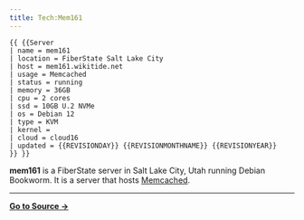 ```yaml
---
title: Tech:Mem161
---
```


```
{{ {{Server
| name = mem161
| location = FiberState Salt Lake City
| host = mem161.wikitide.net
| usage = Memcached
| status = running
| memory = 36GB
| cpu = 2 cores
| ssd = 10GB U.2 NVMe
| os = Debian 12
| type = KVM
| kernel =
| cloud = cloud16
| updated = {{REVISIONDAY}} {{REVISIONMONTHNAME}} {{REVISIONYEAR}}
}} }}
```

**mem161** is a FiberState server in Salt Lake City, Utah running Debian Bookworm. It is a server that hosts [Memcached](/tech-docs/techmemcached).



----
**[Go to Source &rarr;](https://meta.miraheze.org/wiki/Tech:Mem161)**